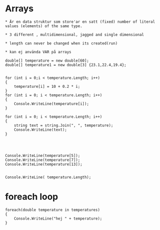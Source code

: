 # Arrays
    * Är en data struktur som store'ar en satt (fixed) number of literal values (elements) of the same type.

    * 3 different , multidimensional, jagged and single dimensional

    * length can never be changed when its created(run)

    * kan ej använda VAR på arrays


```
double[] temperature = new double[60];
double[] temperature1 = new double[3] {23.1,22.4,19.4};


for (int i = 0;i < temperature.Length; i++)
{
    temperature[i] = 10 + 0.2 * i;
}
for (int i = 0; i < temperature.Length; i++)
{
    Console.WriteLine(temperature[i]);
}

for (int i = 0; i < temperature.Length; i++)
{
    string text = string.Join(", ", temperature);
    Console.WriteLine(text);
}




Console.WriteLine(temperature[5]);
Console.WriteLine(temperature[7]);
Console.WriteLine(temperature[13]);


Console.WriteLine( temperature.Length);
```

# foreach loop
```
foreach(double temperature in temperatures)
{
    Console.WriteLine("hej " + temperature);
}
```


